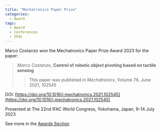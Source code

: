 ```yaml
---
title: "Mechatronics Paper Prize"
categories:
  - Award
tags:
  - Award
  - Conferences
  - IFAC
---
```


<!-- This is to open links in a new tab
<base target="_blank">  -->

Marco Costanzo won the Mechatronics Paper Prize Award 2023 for the paper:

> *Marco Costanzo*, **Control of robotic object pivoting based on tactile sensing**
>> This paper was published in *Mechatronics*, Volume 76, June 2021, 102545

DOI: [https://doi.org/10.1016/j.mechatronics.2021.102545](https://doi.org/10.1016/j.mechatronics.2021.102545)


Presented at
The 22nd IFAC World Congress, Yokohama, Japan, 9-14 July 2023

See more in the [Awards Section](/awards/mechatronics-paper-prize-2023)